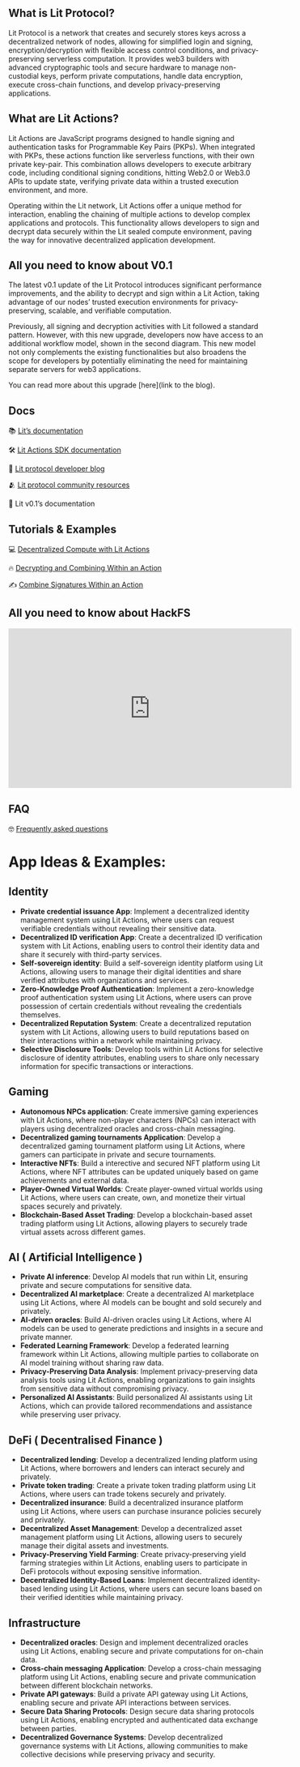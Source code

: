 ## What is Lit Protocol?
Lit Protocol is a network that creates and securely stores keys across a decentralized network of nodes, allowing for simplified login and signing, encryption/decryption with flexible access control conditions, and privacy-preserving serverless computation. It provides web3 builders with advanced cryptographic tools and secure hardware to manage non-custodial keys, perform private computations, handle data encryption, execute cross-chain functions, and develop privacy-preserving applications.

## What are Lit Actions?
Lit Actions are JavaScript programs designed to handle signing and authentication tasks for Programmable Key Pairs (PKPs). When integrated with PKPs, these actions function like serverless functions, with their own private key-pair. This combination allows developers to execute arbitrary code, including conditional signing conditions, hitting Web2.0 or Web3.0 APIs to update state, verifying private data within a trusted execution environment, and more.

Operating within the Lit network, Lit Actions offer a unique method for interaction, enabling the chaining of multiple actions to develop complex applications and protocols. This functionality allows developers to sign and decrypt data securely within the Lit sealed compute environment, paving the way for innovative decentralized application development.

## All you need to know about V0.1

The latest v0.1 update of the Lit Protocol introduces significant performance improvements, and  the ability to decrypt and sign within a Lit Action, taking advantage of our nodes’ trusted execution environments for privacy-preserving, scalable, and verifiable computation. 

Previously, all signing and decryption activities with Lit followed a standard pattern. However, with this new upgrade, developers now have access to an additional workflow model, shown in the second diagram. This new model not only complements the existing functionalities but also broadens the scope for developers by potentially eliminating the need for maintaining separate servers for web3 applications.

You can read more about this upgrade [here](link to the blog).

## Docs


📚 [Lit’s documentation](https://developer.litprotocol.com/v3)

🛠️ [Lit Actions SDK documentation](https://actions-docs.litprotocol.com/)

🤝 [Lit protocol developer blog](https://spark.litprotocol.com/)

🫂 [Lit protocol community resources](https://developer.litprotocol.com/ecosystem/community)

🚨 Lit v0.1’s documentation

## Tutorials & Examples

💻 [Decentralized Compute with Lit Actions](https://developer.litprotocol.com/v3/sdk/serverless-signing/overview)

🔥 [Decrypting and Combining Within an Action](https://developer.litprotocol.com/v3/sdk/serverless-signing/combining-decryption-shares)

✍️ [Combine Signatures Within an Action](https://developer.litprotocol.com/v3/sdk/serverless-signing/combining-signatures)

## All you need to know about HackFS

<iframe width="560" height="315" src="https://www.youtube.com/embed/CPUkGC-OCFc?si=QnQnV_JClR7blrOd" title="YouTube video player" frameborder="0" allow="accelerometer; autoplay; clipboard-write; encrypted-media; gyroscope; picture-in-picture; web-share" referrerpolicy="strict-origin-when-cross-origin" allowfullscreen></iframe>

## FAQ

🤓 [Frequently asked questions](https://developer.litprotocol.com/v3/support/faq)

# App Ideas & Examples:

## **Identity**

- **Private credential issuance App**: Implement a decentralized identity management system using Lit Actions, where users can request verifiable credentials without revealing their sensitive data.
- **Decentralized ID verification App**: Create a decentralized ID verification system with Lit Actions, enabling users to control their identity data and share it securely with third-party services.
- **Self-sovereign identity**: Build a self-sovereign identity platform using Lit Actions, allowing users to manage their digital identities and share verified attributes with organizations and services.
- **Zero-Knowledge Proof Authentication**: Implement a zero-knowledge proof authentication system using Lit Actions, where users can prove possession of certain credentials without revealing the credentials themselves.
- **Decentralized Reputation System**: Create a decentralized reputation system with Lit Actions, allowing users to build reputations based on their interactions within a network while maintaining privacy.
- **Selective Disclosure Tools**: Develop tools within Lit Actions for selective disclosure of identity attributes, enabling users to share only necessary information for specific transactions or interactions.

## **Gaming**

- **Autonomous NPCs application**: Create immersive gaming experiences with Lit Actions, where non-player characters (NPCs) can interact with players using decentralized oracles and cross-chain messaging.
- **Decentralized gaming tournaments Application**: Develop a decentralized gaming tournament platform using Lit Actions, where gamers can participate in private and secure tournaments.
- **Interactive NFTs**: Build a interective and secured NFT platform using Lit Actions, where NFT attributes can be updated uniquely based on game achievements and external data.
- **Player-Owned Virtual Worlds**: Create player-owned virtual worlds using Lit Actions, where users can create, own, and monetize their virtual spaces securely and privately.
- **Blockchain-Based Asset Trading**: Develop a blockchain-based asset trading platform using Lit Actions, allowing players to securely trade virtual assets across different games.

## **AI ( Artificial Intelligence )**

- **Private AI inference**: Develop AI models that run within Lit, ensuring private and secure computations for sensitive data.
- **Decentralized AI marketplace**: Create a decentralized AI marketplace using Lit Actions, where AI models can be bought and sold securely and privately.
- **AI-driven oracles**: Build AI-driven oracles using Lit Actions, where AI models can be used to generate predictions and insights in a secure and private manner.
- **Federated Learning Framework**: Develop a federated learning framework within Lit Actions, allowing multiple parties to collaborate on AI model training without sharing raw data.
- **Privacy-Preserving Data Analysis**: Implement privacy-preserving data analysis tools using Lit Actions, enabling organizations to gain insights from sensitive data without compromising privacy.
- **Personalized AI Assistants**: Build personalized AI assistants using Lit Actions, which can provide tailored recommendations and assistance while preserving user privacy.

## **DeFi ( Decentralised Finance )**

- **Decentralized lending**: Develop a decentralized lending platform using Lit Actions, where borrowers and lenders can interact securely and privately.
- **Private token trading**: Create a private token trading platform using Lit Actions, where users can trade tokens securely and privately.
- **Decentralized insurance**: Build a decentralized insurance platform using Lit Actions, where users can purchase insurance policies securely and privately.
- **Decentralized Asset Management**: Develop a decentralized asset management platform using Lit Actions, allowing users to securely manage their digital assets and investments.
- **Privacy-Preserving Yield Farming**: Create privacy-preserving yield farming strategies within Lit Actions, enabling users to participate in DeFi protocols without exposing sensitive information.
- **Decentralized Identity-Based Loans**: Implement decentralized identity-based lending using Lit Actions, where users can secure loans based on their verified identities while maintaining privacy.

## **Infrastructure**

- **Decentralized oracles**: Design and implement decentralized oracles using Lit Actions, enabling secure and private computations for on-chain data.
- **Cross-chain messaging Application**: Develop a cross-chain messaging platform using Lit Actions, enabling secure and private communication between different blockchain networks.
- **Private API gateways**: Build a private API gateway using Lit Actions, enabling secure and private API interactions between services.
- **Secure Data Sharing Protocols**: Design secure data sharing protocols using Lit Actions, enabling encrypted and authenticated data exchange between parties.
- **Decentralized Governance Systems**: Develop decentralized governance systems with Lit Actions, allowing communities to make collective decisions while preserving privacy and security.
